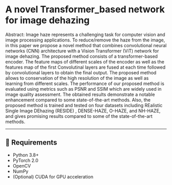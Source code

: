 # A novel Transformer_based network for image dehazing 

Abstract: Image haze represents a challenging task for computer vision and image processing applications. To reduce/remove the haze from the image, in this paper we propose a novel method that combines convolutional neural networks (CNN) architecture with a Vision Transformer (ViT) network for image dehazing. The proposed method consists of a transformer-based encoder. The feature maps of different scales of the encoder as well as the features map of the first Convolutinal layers are fused at each time followed by convolutional layers to obtain the final output. The proposed method allows to conservation of the high resolution of the image as well as learning from different scales. The performance of our proposed method is evaluated using metrics such as PSNR and SSIM which are widely used in image quality assessment. The obtained results demonstrate a notable enhancement compared to some state-of-the-art methods. Also, the proposed method is trained and tested on four datasets including REalistic Single Image DEhazing (RESIDE) , DENSE-HAZE, O-HAZE, and NH-HAZE, and gives promising results compared to some of the state-of-the-art methods.

---

## 🧰 Requirements

- Python 3.8+
- PyTorch 2.0
- OpenCV
- NumPy
- (Optional) CUDA for GPU acceleration
